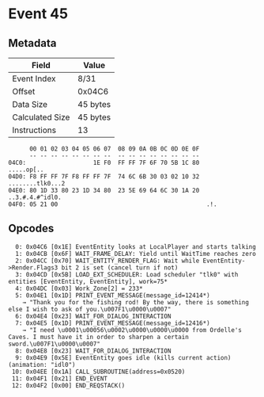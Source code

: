 # Event 45

## Metadata

| Field           | Value    |
|-----------------|----------|
| Event Index     | 8/31     |
| Offset          | 0x04C6   |
| Data Size       | 45 bytes |
| Calculated Size | 45 bytes |
| Instructions    | 13       |

```
      00 01 02 03 04 05 06 07  08 09 0A 0B 0C 0D 0E 0F
      -- -- -- -- -- -- -- --  -- -- -- -- -- -- -- --
04C0:                   1E F0  FF FF 7F 6F 70 5B 1C 80        .....op[..
04D0: F8 FF FF 7F F8 FF FF 7F  74 6C 6B 30 03 02 10 32  ........tlk0...2
04E0: 80 1D 33 80 23 1D 34 80  23 5E 69 64 6C 30 1A 20  ..3.#.4.#^idl0. 
04F0: 05 21 00                                          .!.             
```

## Opcodes

```
  0: 0x04C6 [0x1E] EventEntity looks at LocalPlayer and starts talking
  1: 0x04CB [0x6F] WAIT_FRAME_DELAY: Yield until WaitTime reaches zero
  2: 0x04CC [0x70] WAIT_ENTITY_RENDER_FLAG: Wait while EventEntity->Render.Flags3 bit 2 is set (cancel turn if not)
  3: 0x04CD [0x5B] LOAD_EXT_SCHEDULER: Load scheduler "tlk0" with entities [EventEntity, EventEntity], work=75*
  4: 0x04DC [0x03] Work_Zone[2] = 233*
  5: 0x04E1 [0x1D] PRINT_EVENT_MESSAGE(message_id=12414*)
    → "Thank you for the fishing rod! By the way, there is something else I wish to ask of you.\u007F1\u0000\u0007"
  6: 0x04E4 [0x23] WAIT_FOR_DIALOG_INTERACTION
  7: 0x04E5 [0x1D] PRINT_EVENT_MESSAGE(message_id=12416*)
    → "I need \u0001\u00056\u0002\u0000\u0000\u0000 from Ordelle's Caves. I must have it in order to sharpen a certain sword.\u007F1\u0000\u0007"
  8: 0x04E8 [0x23] WAIT_FOR_DIALOG_INTERACTION
  9: 0x04E9 [0x5E] EventEntity goes idle (kills current action) (animation: "idl0")
 10: 0x04EE [0x1A] CALL_SUBROUTINE(address=0x0520)
 11: 0x04F1 [0x21] END_EVENT
 12: 0x04F2 [0x00] END_REQSTACK()
```
